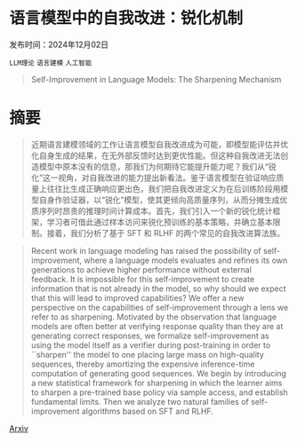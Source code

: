 # 语言模型中的自我改进：锐化机制

发布时间：2024年12月02日

`LLM理论` `语言建模` `人工智能`

> Self-Improvement in Language Models: The Sharpening Mechanism

# 摘要

> 近期语言建模领域的工作让语言模型自我改进成为可能，即模型能评估并优化自身生成的结果，在无外部反馈时达到更优性能。但这种自我改进无法创造模型中原本没有的信息，那我们为何期待它能提升能力呢？我们从“锐化”这一视角，对自我改进的能力提出新看法。鉴于语言模型在验证响应质量上往往比生成正确响应更出色，我们把自我改进定义为在后训练阶段用模型自身作验证器，以“锐化”模型，使其更倾向高质量序列，从而分摊生成优质序列时昂贵的推理时间计算成本。首先，我们引入一个新的锐化统计框架，学习者可借此通过样本访问来锐化预训练的基本策略，并确立基本限制。接着，我们分析了基于 SFT 和 RLHF 的两个常见的自我改进算法族。

> Recent work in language modeling has raised the possibility of self-improvement, where a language models evaluates and refines its own generations to achieve higher performance without external feedback. It is impossible for this self-improvement to create information that is not already in the model, so why should we expect that this will lead to improved capabilities? We offer a new perspective on the capabilities of self-improvement through a lens we refer to as sharpening. Motivated by the observation that language models are often better at verifying response quality than they are at generating correct responses, we formalize self-improvement as using the model itself as a verifier during post-training in order to ``sharpen'' the model to one placing large mass on high-quality sequences, thereby amortizing the expensive inference-time computation of generating good sequences. We begin by introducing a new statistical framework for sharpening in which the learner aims to sharpen a pre-trained base policy via sample access, and establish fundamental limits. Then we analyze two natural families of self-improvement algorithms based on SFT and RLHF.

[Arxiv](https://arxiv.org/abs/2412.01951)